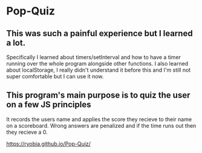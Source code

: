 # Pop-Quiz
## This was such a painful experience but I learned a lot.
  Specifically I learned about timers/setInterval and how to have a timer running over the whole program alongside other functions.
  I also learned about localStorage, I really didn't understand it before this and I'm still not super comfortable but I can use it now.
## This program's main purpose is to quiz the user on a few JS principles
  It records the users name and applies the score they recieve to their name on a scoreboard.
  Wrong answers are penalized and if the time runs out then they recieve a 0.

https://ryobia.github.io/Pop-Quiz/

